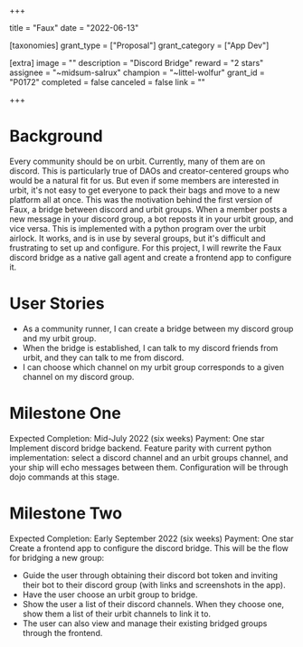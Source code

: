 +++

title = "Faux"
date = "2022-06-13"

[taxonomies]
grant_type = ["Proposal"]
grant_category = ["App Dev"]

[extra]
image = ""
description = "Discord Bridge"
reward = "2 stars"
assignee = "~midsum-salrux"
champion = "~littel-wolfur"
grant_id = "P0172"
completed = false
canceled = false
link = ""

+++

# Background
Every community should be on urbit. Currently, many of them are on discord. This is particularly true of DAOs and creator-centered groups who would be a natural fit for us. But even if some members are interested in urbit, it's not easy to get everyone to pack their bags and move to a new platform all at once.
This was the motivation behind the first version of Faux, a bridge between discord and urbit groups. When a member posts a new message in your discord group, a bot reposts it in your urbit group, and vice versa. This is implemented with a python program over the urbit airlock. It works, and is in use by several groups, but it's difficult and frustrating to set up and configure.
For this project, I will rewrite the Faux discord bridge as a native gall agent and create a frontend app to configure it.

# User Stories
- As a community runner, I can create a bridge between my discord group and my urbit group.
- When the bridge is established, I can talk to my discord friends from urbit, and they can talk to me from discord.
- I can choose which channel on my urbit group corresponds to a given channel on my discord group.

# Milestone One
Expected Completion: Mid-July 2022 (six weeks)
Payment: One star
Implement discord bridge backend.
Feature parity with current python implementation: select a discord channel and an urbit groups channel, and your ship will echo messages between them.
Configuration will be through dojo commands at this stage.

# Milestone Two
Expected Completion: Early September 2022 (six weeks)
Payment: One star
Create a frontend app to configure the discord bridge. This will be the flow for bridging a new group:
- Guide the user through obtaining their discord bot token and inviting their bot to their discord group (with links and screenshots in the app).
- Have the user choose an urbit group to bridge.
- Show the user a list of their discord channels. When they choose one, show them a list of their urbit channels to link it to.
- The user can also view and manage their existing bridged groups through the frontend.
